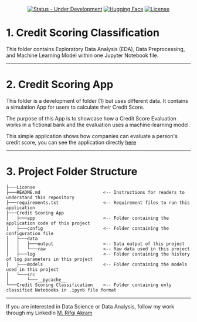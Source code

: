 <div align="center">

  <a href="">[![Status - Under Development](https://img.shields.io/badge/Status-Under_Development-2ea44f)](https://)</a>
  <a href="">[![Hugging Face](https://img.shields.io/badge/🤗-Hugging%20Face-yellow)](https://rifqiakram-credit-scoring.hf.space/)</a>
    <a href="">[![License](https://img.shields.io/badge/License-MIT-blue)](#license)</a>

</div>

# 1. Credit Scoring Classification

This folder contains Exploratory Data Analysis (EDA), Data Preprocessing, and Machine Learning Model within one Jupyter Notebook file.

---

# 2. Credit Scoring App

This folder is a development of folder (1) but uses different data. It contains a simulation App for users to calculate their Credit Score.

The purpose of this App is to showcase how a Credit Score Evaluation works in a fictional bank and the evaluation uses a machine-learning model.

This simple application shows how companies can evaluate a person's credit score, you can see the application directly [here](https://credit-scoring-application.streamlit.app)

---
# 3. Project Folder Structure
```
├───License          
├───README.md                        <-- Instructions for readers to understand this repository
├───requirements.txt                 <-- Requirement files to run this application
├───Credit Scoring App
│   ├───app                          <-- Folder containing the application code of this project
│   ├───config                       <-- Folder containing the configuration file
│   ├───data
│   │   ├───output                   <-- Data output of this project
│   │   └───raw                      <-- Raw data used in this project
│   ├───log                          <-- Folder containing the history of log parameters in this project
│   ├───models                       <-- Folder containing the models used in this project
│   └───src
│       └───__pycache__
└───Credit Scoring Classification    <-- Folder containing only classified Notebooks in .ipynb file format
```

---
If you are interested in Data Science or Data Analysis, follow my work through my LinkedIn [M. Rifqi Akram](https://www.linkedin.com/in/m-rifqi-akram/)
